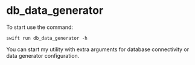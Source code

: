 # db_data_generator

To start use the command:
```
swift run db_data_generator -h
```  
  
You can start my utility with extra arguments for database connectivity or data generator configuration.
